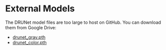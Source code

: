 # External Models

The DRUNet model files are too large to host on GitHub. You can download them from Google Drive:

- [drunet_gray.pth](https://drive.google.com/file/d/1Hpqov34YW917Af10GJeFvJ-EL52ycAoP/view?usp=sharing)
- [drunet_color.pth](https://drive.google.com/file/d/1ahA8zeW2mwkpDr3dOimB6bBt6YvUHzNq/view?usp=sharing)
